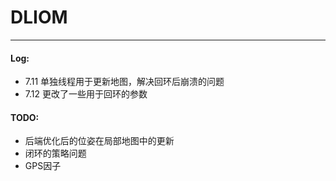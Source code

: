 # DLIOM

---

#### Log:

- 7.11 单独线程用于更新地图，解决回环后崩溃的问题 
- 7.12 更改了一些用于回环的参数

#### TODO: 
- 后端优化后的位姿在局部地图中的更新
- 闭环的策略问题
- GPS因子


